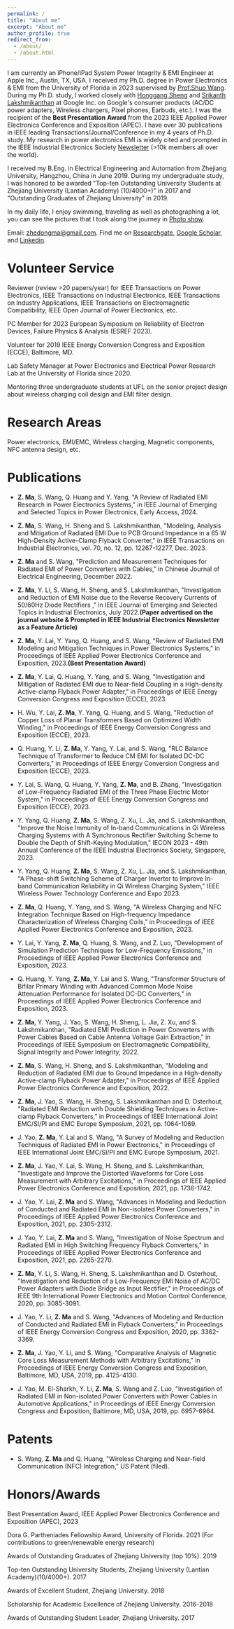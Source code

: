 ```yaml
---
permalink: /
title: "About me"
excerpt: "About me"
author_profile: true
redirect_from: 
  - /about/
  - /about.html
---
```


I am currently an iPhone/iPad System Power Integrity & EMI Engineer at Apple Inc., Austin, TX, USA. I received my Ph.D. degree in Power Electronics & EMI from the University of Florida in 2023 supervised by [Prof.Shuo Wang](https://peeprlgator.github.io/Shuo.Wang/index.html). During my Ph.D. study, I worked closely with [Honggang Sheng](https://research.google/people/HonggangSheng/) and [Srikanth Lakshmikanthan](https://www.linkedin.com/in/srikanth-lakshmikanthan-7995478/) at Google Inc. on Google's consumer products (AC/DC power adapters, Wireless chargers, Pixel phones, Earbuds, etc.). I was the recipient of the __Best Presentation Award__ from the 2023 IEEE Applied Power Electronics Conference and Exposition (APEC). I have over 30 publications in IEEE leading Transactions/Journal/Conference in my 4 years of Ph.D. study. My research in power electronics EMI is widely cited and prompted in the IEEE Industrial Electronics Society [Newsletter](https://engage.ieee.org/index.php/email/emailWebview?md_id=75429&email=NzU2LUdQSC04OTkAAAGPHVbZSLMwhhzcdx88QEaFbsZgUu2gbNmOB_6-HCWs26ao005WmumjGdu6qve6Zp_aK70-2O4ajeAYcaNZVBbLldRiszFQSi_1Fg) (>10k members all over the world).

I received my B.Eng. in Electrical Engineering and Automation from Zhejiang University, Hangzhou, China in June 2019. During my undergraduate study, I was honored to be awarded "Top-ten Outstanding University Students at Zhejiang University (Lantian Academy) (10/4000+)" in 2017 and "Outstanding Graduates of Zhejiang University" in 2019.

In my daily life, I enjoy swimming, traveling as well as photographing a lot, you can see the pictures that I took along the journey in [Photo show](https://zhedongma.github.io/portfolio/).

Email: zhedongma@gmail.com. Find me on [Researchgate](https://www.researchgate.net/profile/Zhedong_Ma2), [Google Scholar](https://scholar.google.com/citations?user=XkmTpQIAAAAJ&hl=en), and [Linkedin](http://linkedin.com/in/zhedong-ma-5a9988164).

Volunteer Service
======
Reviewer (review >20 papers/year) for IEEE Transactions on Power Electronics, IEEE Transactions on Industrial Electronics, IEEE Transactions on Industry Applications, IEEE Transactions on Electromagnetic Compatibility, IEEE Open Journal of Power Electronics, etc.

PC Member for 2023 European Symposium on Reliability of Electron Devices, Failure Physics & Analysis (ESREF 2023).

Volunteer for 2019 IEEE Energy Conversion Congress and Exposition (ECCE), Baltimore, MD.

Lab Safety Manager at Power Electronics and Electrical Power Research Lab at the University of Florida since 2020.

Mentoring three undergraduate students at UFL on the senior project design about wireless charging coil design and EMI filter design.

Research Areas
======
Power electronics, EMI/EMC, Wireless charging, Magnetic components, NFC antenna design, etc.

Publications
======
* __Z. Ma__, S. Wang, Q. Huang and Y. Yang, "A Review of Radiated EMI Research in Power Electronics Systems," in IEEE Journal of Emerging and Selected Topics in Power Electronics, Early Access, 2024.

* __Z. Ma__, S. Wang, H. Sheng and S. Lakshmikanthan, "Modeling, Analysis and Mitigation of Radiated EMI Due to PCB Ground Impedance in a 65 W High-Density Active-Clamp Flyback Converter," in IEEE Transactions on Industrial Electronics, vol. 70, no. 12, pp. 12267-12277, Dec. 2023.

* __Z. Ma__ and S. Wang, "Prediction and Measurement Techniques for Radiated EMI of Power Converters with Cables," in Chinese Journal of Electrical Engineering, December 2022.

* __Z. Ma__, Y. Li, S. Wang, H. Sheng, and S. Lakshmikanthan, "Investigation and Reduction of EMI Noise due to the Reverse Recovery Currents of 50/60Hz Diode Rectifiers
," in IEEE Journal of Emerging and Selected Topics in Industrial Electronics, July 2022.__(Paper advertised on the journal website & Prompted in IEEE Industrial Electronics Newsletter as a Feature Article)__

* __Z. Ma__, Y. Lai, Y. Yang, Q. Huang, and S. Wang, "Review of Radiated EMI Modeling and Mitigation Techniques in Power Electronics Systems," in Proceedings of IEEE Applied Power Electronics Conference and Exposition, 2023.__(Best Presentation Award)__

* __Z. Ma__, Y. Lai, Q. Huang, Y. Yang, and S. Wang, "Investigation and Mitigation of Radiated EMI due to Near-field Coupling in a High-density Active-clamp Flyback Power Adapter," in Proceedings of IEEE Energy Conversion Congress and Exposition (ECCE), 2023.

* H. Wu, Y. Lai, __Z. Ma__, Y. Yang, Q. Huang, and S. Wang, "Reduction of Copper Loss of Planar Transformers Based on Optimized Width Winding," in Proceedings of IEEE Energy Conversion Congress and Exposition (ECCE), 2023.

* Q. Huang, Y. Li, __Z. Ma__, Y. Yang, Y. Lai, and S. Wang, "RLC Balance Technique of Transformer to Reduce CM EMI for Isolated DC-DC Converters," in Proceedings of IEEE Energy Conversion Congress and Exposition (ECCE), 2023.

* Y. Lai, S. Wang, Q. Huang, Y. Yang, __Z. Ma__, and B. Zhang, "Investigation of Low-Frequency Radiated EMI of the Three Phase Electric Motor System," in Proceedings of IEEE Energy Conversion Congress and Exposition (ECCE), 2023.

* Y. Yang, Q. Huang, __Z. Ma__, S. Wang, Z. Xu, L. Jia, and S. Lakshmikanthan, "Improve the Noise Immunity of In-band Communications in Qi Wireless Charging Systems with A Synchronous Rectifier Switching Scheme to Double the Depth of Shift-Keying Modulation," IECON 2023 - 49th Annual Conference of the IEEE Industrial Electronics Society, Singapore, 2023.

* Y. Yang, Q. Huang, __Z. Ma__, S. Wang, Z. Xu, L. Jia, and S. Lakshmikanthan, "A Phase-shift Switching Scheme of Charger Inverter to Improve In-band Communication Reliability in Qi Wireless Charging System," IEEE Wireless Power Technology Conference and Expo 2023.
  
* __Z. Ma__, Q. Huang, Y. Yang, and S. Wang, "A Wireless Charging and NFC Integration Technique Based on High-frequency Impedance Characterization of Wireless Charging Coils," in Proceedings of IEEE Applied Power Electronics Conference and Exposition, 2023.

* Y. Lai, Y. Yang, __Z. Ma__, Q. Huang, S. Wang, and Z. Luo, "Development of Simulation Prediction Techniques for Low-Frequency Emissions," in Proceedings of IEEE Applied Power Electronics Conference and Exposition, 2023.

* Q. Huang, Y. Yang, __Z. Ma__, Y. Lai and S. Wang, "Transformer Structure of Bifilar Primary Winding with Advanced Common Mode Noise Attenuation Performance for Isolated DC-DC Converters," in Proceedings of IEEE Applied Power Electronics Conference and Exposition, 2023.

* __Z. Ma__, Y. Yang, J. Yao, S. Wang, H. Sheng, L. Jia, Z. Xu, and S. Lakshmikanthan, "Radiated EMI Prediction in Power Converters with Power Cables Based on Cable Antenna Voltage Gain Extraction," in Proceedings of IEEE Symposium on Electromagnetic Compatibility, Signal Integrity and Power Integrity, 2022.

* __Z. Ma__, S. Wang, H. Sheng, and S. Lakshmikanthan, "Modeling and Reduction of Radiated EMI due to Ground Impedance in a High-density Active-clamp Flyback Power Adapter," in Proceedings of IEEE Applied Power Electronics Conference and Exposition, 2022.

* __Z. Ma__, J. Yao, S. Wang, H. Sheng, S. Lakshmikanthan and D. Osterhout, "Radiated EMI Reduction with Double Shielding Techniques in Active-clamp Flyback Converters," in Proceedings of IEEE International Joint EMC/SI/PI and EMC Europe Symposium, 2021, pp. 1064-1069.

* J. Yao, __Z. Ma__, Y. Lai and S. Wang, "A Survey of Modeling and Reduction Techniques of Radiated EMI in Power Electronics," in Proceedings of IEEE International Joint EMC/SI/PI and EMC Europe Symposium, 2021.

* __Z. Ma__, J. Yao, Y. Lai, S. Wang, H. Sheng, and S. Lakshmikanthan, "Investigate and Improve the Distorted Waveforms for Core Loss Measurement with Arbitrary Excitations," in Proceedings of IEEE Applied Power Electronics Conference and Exposition, 2021, pp. 1736-1742.

* J. Yao, Y. Lai, __Z. Ma__ and S. Wang, "Advances in Modeling and Reduction of Conducted and Radiated EMI in Non-isolated Power Converters," in Proceedings of IEEE Applied Power Electronics Conference and Exposition, 2021, pp. 2305-2312.

* J. Yao, Y. Lai, __Z. Ma__ and S. Wang, "Investigation of Noise Spectrum and Radiated EMI in High Switching Frequency Flyback Converters," in Proceedings of IEEE Applied Power Electronics Conference and Exposition, 2021, pp. 2265-2270.

* __Z. Ma__, Y. Li, S. Wang, H. Sheng, S. Lakshmikanthan and D. Osterhout, "Investigation and Reduction of a Low-Frequency EMI Noise of AC/DC Power Adapters with Diode Bridge as Input Rectifier," in Proceedings of IEEE 9th International Power Electronics and Motion Control Conference, 2020, pp. 3085-3091.

* J. Yao, Y. Li, __Z. Ma__ and S. Wang, "Advances of Modeling and Reduction of Conducted and Radiated EMI in Flyback Converters," in Proceedings of  IEEE Energy Conversion Congress and Exposition, 2020, pp. 3362-3369.

* __Z. Ma__, J. Yao, Y. Li, and S. Wang, "Comparative Analysis of Magnetic Core Loss Measurement Methods with Arbitrary Excitations," in Proceedings of IEEE Energy Conversion Congress and Exposition, Baltimore, MD, USA, 2019, pp. 4125-4130.

* J. Yao, M. El-Sharkh, Y. Li, __Z. Ma__, S. Wang and Z. Luo, "Investigation of Radiated EMI in Non-isolated Power Converters with Power Cables in Automotive Applications," in Proceedings of IEEE Energy Conversion Congress and Exposition, Baltimore, MD, USA, 2019, pp. 6957-6964.


Patents
======
* S. Wang, __Z. Ma__ and Q. Huang, "Wireless Charging and Near-field Communication (NFC) Integration," US Patent (filed).

Honors/Awards
======
Best Presentation Award, IEEE Applied Power Electronics Conference and Exposition (APEC), 2023

Dora G. Partheniades Fellowship Award, University of Florida. 2021
(For contributions to green/renewable energy research)

Awards of Outstanding Graduates of Zhejiang University (top 10%). 2019

Top-ten Outstanding University Students, Zhejiang University (Lantian Academy)(10/4000+). 2017

Awards of Excellent Student, Zhejiang University. 2018

Scholarship for Academic Excellence of Zhejiang University. 2016-2018

Awards of Outstanding Student Leader, Zhejiang University. 2017




